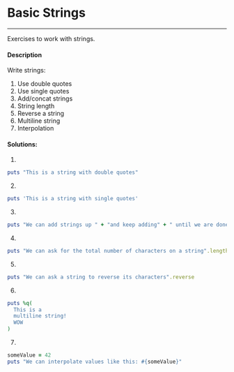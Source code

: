 # Basic Strings
---

Exercises to work with strings.

#### Description

Write strings:
1. Use double quotes
2. Use single quotes
3. Add/concat strings
4. String length
5. Reverse a string
6. Multiline string
7. Interpolation


#### Solutions:

1.
```ruby
puts "This is a string with double quotes"
```

2.
```ruby
puts 'This is a string with single quotes'
```

3.
```ruby
puts "We can add strings up " + "and keep adding" + " until we are done"
```

4.
```ruby
puts "We can ask for the total number of characters on a string".length
```

5.
```ruby
puts "We can ask a string to reverse its characters".reverse
```

6.
```ruby
puts %q(
  This is a
  multiline string!
  WOW
)
```

7.
```ruby
someValue = 42
puts "We can interpolate values like this: #{someValue}"
```

